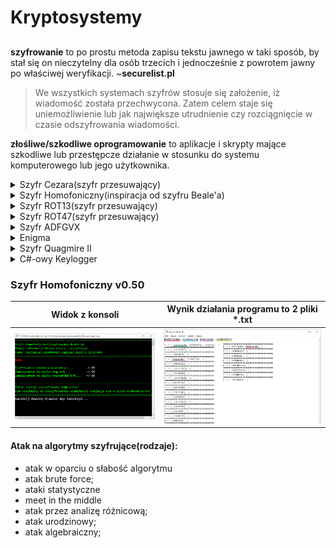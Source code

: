 # Kryptosystemy
## #############################################

**szyfrowanie** to po prostu metoda zapisu tekstu jawnego w taki sposób, 
by stał się on nieczytelny dla osób trzecich i jednocześnie z powrotem 
jawny po właściwej weryfikacji. ~**securelist.pl**

> We wszystkich systemach szyfrów stosuje się założenie, iż wiadomość została przechwycona. 
Zatem celem staje się uniemożliwienie lub jak największe utrudnienie czy rozciągnięcie w czasie odszyfrowania wiadomości.



**złośliwe/szkodliwe oprogramowanie** to aplikacje i skrypty mające szkodliwe lub przestępcze działanie
w stosunku do systemu komputerowego lub jego użytkownika.


<details><summary>Szyfr Cezara(szyfr przesuwający)</summary>
<p>
Jeden z najstarszych szyfrów. Jest zbudowany na zasadzie że, każdą literę tekstu niezaszyfrowanego zastępujemy inną przesuniętą
względem litery kodowanej o stałą liczbę pozycji w alfabecie. Na przykład dla litery „a” (kod ASCII 97) przy przesunięciu o 2,
literą kodowaną będzie „c” (kod ASCII 99) itd.... Nie gwarantuje on obecnie żadnego bezpieczeństwa. 
</p>
</details>

<details><summary>Szyfr Homofoniczny(inspiracja od szyfru Beale'a)</summary>
<p>
Szyfr homofoniczny to szyfr podstawieniowy, w którym każdej literze tekstu jawnego odpoiwada inny zbiór symboli
kryptogramu(homofonów). Liczba homofonów powinna być zależna od częstotliwości występowania danej litery w tekście
do zaszyfrowania. Przy każdym szyfrowaniu litery wybierany jest losowo jeden z jej homofonów. W ten sposób zostaje
spłaszczony histogram kryptogramu, a wielokrotne szyfrowanie tego samego tekstu daje za kazdym razem inny wynik.
Cechy te znaczaco utrudniaja kryptoanalizę. ~źródło: **Wikipedia**
</p>
</details>

<details><summary>Szyfr ROT13(szyfr przesuwający)</summary>
<p>
Szyfrowanie to polega na przesuwaniu każdej litery tekstu jawneg o 13 pozycji do przodu. Działanie zatem jest bardzo
proste co powoduje, że sam szyfr jest mało bezpieczny. Mechanizm ten jest bardzo podobny do szyfru Cezara. ROT13 
różni się jedynie wartością o jaką przesuwane są litery. ~źródło: **securelist**
</p>
</details>

<details><summary>Szyfr ROT47(szyfr przesuwający)</summary>
<p>
zamienia każdy znak ASCII z przedziału 33-126 na znak znajdujący się 47 pozycji dalej, ale nie dalej niż do 126 pozycji.
Podobnie jak ROT13 jest on samoodwracalny, tzn: **rot47(rot47(m))** ~źródło: **Wikipedia**
</p>
</details>
<details><summary>Szyfr ADFGVX</summary>
<p>
używany przez Niemcy podczas I Wojny Światowej, szyfr ten jest udoskonaleniem ADFGX. Dzialanie szyfru opiera sie na nadaniu
kazdej literze pary liter A D F G V X. Tworzona jest tabela i zaszyfrowane slowo. Bez tabeli nie mozna odczytac co dane kombinacje
liter oznaczaja. Dla utrudnienia dzieli sie zaszyfrowane slowo po 6 pozycji (czyli ADFGVX itd...) ~źródło: **securelist**
</p>
</details>

<details><summary>Enigma</summary>
<p>
niemiecka maszyna szyfrująca opracowana przez Artura Scherbiusa w 1918 roku **~warto zajrzeć:** http://www.lootwock.pl/zal1.pdf (dokładnie opisana zasada działania)
Zasada działania jest następująca, mamy do dyspozycji tzw. wirniki i "odwracacz". Wirniki każdy kolejno przesuwał kodowaną
literę a następnie po przejściu na odwracacz, zmieniał pozycje ustawienia wirnika tak aby kolejnym razem litera np. A została zakodowana w inny
sposób. 
</p>
</details>

<details><summary>Szyfr Quagmire II</summary>
<p>
jedna z czterech wariancji szyfru podstawieniowego Quagmire. Do szyfrowania używane jest hasło oraz
słowo kluczowe. Połączenie te zwiększa skutecznosć szyfrowania. Implementacja ze strony: http://mattomatti.com/pl/a35bv?plang=cs#elcode0 
</p>
</details>

<details><summary>C#-owy Keylogger</summary>
<p>
Keylogger to oprogramowanie, które pozwala rejestrować klawisze naciskane przez użytkownika. Może posłużyć do zbierania haseł, poufnych danych
albo jako kontrola aktywności pracowników przez pracodawcę. Możemy spotkać keylogger'y w oprogramowaniu ale i także specjalne wersje sprzętowe
które podpina się jak zwykłą pamięć FLASH. W przypadku keylogger'a w oprogramowaniu jeżeli nie nazwany odpowiednio - łatwo go można wykryć w 
menedrzeże zadań. Jeśli obawiamy się "podsłuchu" przez keylogger'a jest masa stron na temat jak wyśledzić takie oprogramowanie oraz jak temu
zaradzić. Historia kliknięć znajduje się w pliku log ~źródło: https://null-byte.wonderhowto.com/how-to/create-simple-hidden-console-keylogger-c-sharp-0132757/
</p>
</details>




### Szyfr Homofoniczny v0.50 ###
Widok z konsoli                                   |   Wynik działania programu to 2 pliki *.txt
:------------------------------------------------:|:------------------------------------------------:
![error](https://github.com/trolit/Kryptosystemy/blob/master/images/szyfr_homofoniczny01.PNG) | ![error](https://github.com/trolit/Kryptosystemy/blob/master/images/homofoniczny02.PNG)


#### Atak na algorytmy szyfrujące(rodzaje): ####
- atak w oparciu o słabość algorytmu
- atak brute force;
- ataki statystyczne
- meet in the middle
- atak przez analizę różnicową;
- atak urodzinowy;
- atak algebraiczny;